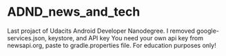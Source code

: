 # ADND_news_and_tech
Last projact of Udacits Android Developer Nanodegree.
I removed google-services.json, keystore, and API key 
You need your own api key from newsapi.org, paste to gradle.properties file.
 For education purposes only!
